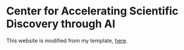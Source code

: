 # Center for Accelerating Scientific Discovery through AI

This website is modified from my template, [here](https://github.com/sbryngelson/academic-website-template).
